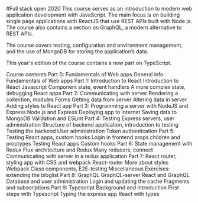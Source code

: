 #Full stack open 2020
This course serves as an introduction to modern web application development with JavaScript. The main focus is on building single page applications with ReactJS that use REST APIs built with Node.js. The course also contains a section on GraphQL, a modern alternative to REST APIs.

The course covers testing, configuration and environment management, and the use of MongoDB for storing the application’s data.

This year's edition of the course contains a new part on TypeScript.

Course contents
Part 0: Fundamentals of Web apps
General info
Fundamentals of Web apps
Part 1: Introduction to React
Introduction to React
Javascript
Component state, event handlers
A more complex state, debugging React apps
Part 2: Communicating with server
Rendering a collection, modules
Forms
Getting data from server
Altering data in server
Adding styles to React app
Part 3: Programming a server with NodeJS and Express
Node.js and Express
Deploying app to internet
Saving data to MongoDB
Validation and ESLint
Part 4: Testing Express servers, user administration
Structure of backend application, introduction to testing
Testing the backend
User administration
Token authentication
Part 5: Testing React apps, custom hooks
Login in frontend
props.children and proptypes
Testing React apps
Custom hooks
Part 6: State management with Redux
Flux-architecture and Redux
Many reducers, connect
Communicating with server in a redux application
Part 7: React router, styling app with CSS and webpack
React-router
More about styles
Webpack
Class components, E2E-testing
Miscellaneous
Exercises: extending the bloglist
Part 8: GraphQL
GraphQL-server
React and GraphQL
Database and user administration
Login and updating the cache
Fragments and subscriptions
Part 9: Typescript
Background and introduction
First steps with Typescript
Typing the express app
React with types
